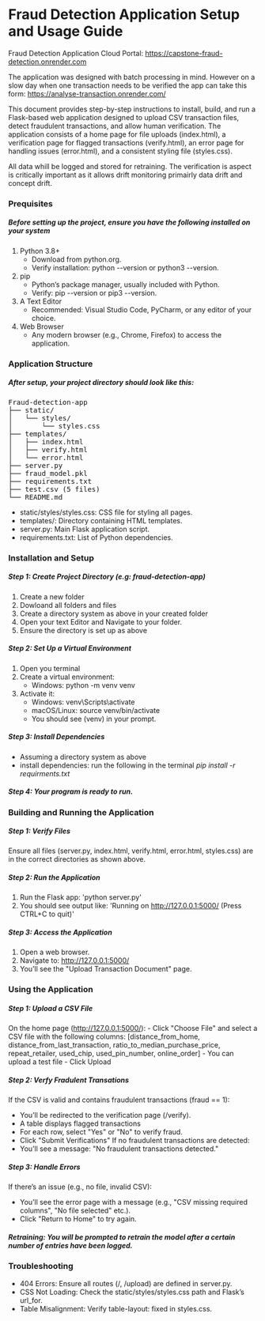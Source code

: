 # Fraud Detection Application Setup and Usage Guide

Fraud Detection Application Cloud Portal: https://capstone-fraud-detection.onrender.com 

The application was designed with batch processing in mind. However on a slow day when one transaction needs to be verified the app can take this form: https://analyse-transaction.onrender.com/

This document provides step-by-step instructions to install, build, and run a Flask-based web application designed to upload CSV transaction files, detect fraudulent transactions, and allow human verification. The application consists of a home page for file uploads (index.html), a verification page for flagged transactions (verify.html), an error page for handling issues (error.html), and a consistent styling file (styles.css). 

All data whill be logged and stored for retraining. The verification is aspect is critically important as it allows drift monitoring primairly data drift and concept drift. 

### Prequisites

##### Before setting up the project, ensure you have the following installed on your system
1. Python 3.8+
    - Download from python.org.
    - Verify installation: python --version or python3 --version.
2. pip
    - Python’s package manager, usually included with Python.
    - Verify: pip --version or pip3 --version.
3. A Text Editor
    - Recommended: Visual Studio Code, PyCharm, or any editor of your choice.
4. Web Browser
    - Any modern browser (e.g., Chrome, Firefox) to access the application.

### Application Structure
##### After setup, your project directory should look like this:
<pre>
Fraud-detection-app
├── static/
│   └── styles/
│       └── styles.css
├── templates/
│   ├── index.html
│   ├── verify.html
│   └── error.html
├── server.py
├── fraud_model.pkl
├── requirements.txt
├── test.csv (5 files)
└── README.md
</pre> 
- static/styles/styles.css: CSS file for styling all pages.
- templates/: Directory containing HTML templates.
- server.py: Main Flask application script.
- requirements.txt: List of Python dependencies.

### Installation and Setup 
##### Step 1: Create Project Directory (e.g: fraud-detection-app) 
1. Create a new folder 
2. Dowloand all folders and files
3. Create a directory system as above in your created folder
4. Open your text Editor and Navigate to your folder. 
5. Ensure the directory is set up as above

##### Step 2: Set Up a Virtual Environment
1. Open you terminal
2. Create a virtual environment:
    -  Windows: python -m venv venv
3. Activate it:
    - Windows: venv\Scripts\activate
    - macOS/Linux: source venv/bin/activate
    - You should see (venv) in your prompt.

##### Step 3: Install Dependencies
- Assuming a directory system as above
- install dependencies: run the following in the terminal *pip install -r requirments.txt*

##### Step 4: Your program is ready to run. 

### Building and Running the Application
##### Step 1: Verify Files
Ensure all files (server.py, index.html, verify.html, error.html, styles.css) are in the correct directories as shown above.

##### Step 2: Run the Application
1. Run the Flask app: 'python server.py'
2. You should see output like: 'Running on http://127.0.0.1:5000/ (Press CTRL+C to quit)' 

##### Step 3: Access the Application
1. Open a web browser.
2. Navigate to: http://127.0.0.1:5000/
3. You’ll see the "Upload Transaction Document" page.

### Using the Application
##### Step 1: Upload a CSV File
On the home page (http://127.0.0.1:5000/):
    - Click "Choose File" and select a CSV file with the following columns:  [distance_from_home, distance_from_last_transaction, ratio_to_median_purchase_price, repeat_retailer, used_chip, used_pin_number, online_order] 
    - You can upload a test file
    - Click Upload

##### Step 2: Verfy Fradulent Transations 
If the CSV is valid and contains fraudulent transactions (fraud == 1):
  - You’ll be redirected to the verification page (/verify).
  - A table displays flagged transactions 
  - For each row, select "Yes" or "No" to verify fraud.
  - Click "Submit Verifications" 
If no fraudulent transactions are detected:
  - You’ll see a message: "No fraudulent transactions detected."

##### Step 3: Handle Errors
If there’s an issue (e.g., no file, invalid CSV):
- You’ll see the error page with a message (e.g., "CSV missing required columns", "No file selected" etc.).
- Click "Return to Home" to try again.

##### Retraining: You will be prompted to retrain the model after a certain number of entries have been logged. 

### Troubleshooting
- 404 Errors: Ensure all routes (/, /upload) are defined in server.py.
- CSS Not Loading: Check the static/styles/styles.css path and Flask’s url_for.
- Table Misalignment: Verify table-layout: fixed in styles.css.

